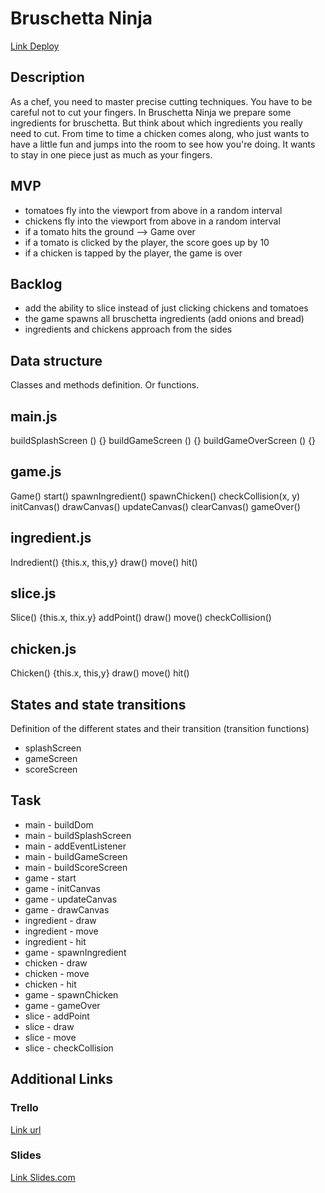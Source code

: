 # Bruschetta Ninja
[Link Deploy](http://github.com)

## Description
As a chef, you need to master precise cutting techniques. You have to be careful not to cut your fingers. In Bruschetta Ninja we prepare some ingredients for bruschetta. But think about which ingredients you really need to cut. From time to time a chicken comes along, who just wants to have a little fun and jumps into the room to see how you're doing. It wants to stay in one piece just as much as your fingers.

## MVP
- tomatoes fly into the viewport from above in a random interval
- chickens fly into the viewport from above in a random interval
- if a tomato hits the ground --> Game over
- if a tomato is clicked by the player, the score goes up by 10
- if a chicken is tapped by the player, the game is over

## Backlog
- add the ability to slice instead of just clicking chickens and tomatoes
- the game spawns all bruschetta ingredients (add onions and bread)
- ingredients and chickens approach from the sides

## Data structure
Classes and methods definition. Or functions.

## main.js
buildSplashScreen () {}
buildGameScreen () {}
buildGameOverScreen () {}

## game.js
Game()
start()
spawnIngredient()
spawnChicken()
checkCollision(x, y)
initCanvas()
drawCanvas()
updateCanvas()
clearCanvas()
gameOver()

## ingredient.js
Indredient() {this.x, this,y}
draw()
move()
hit()

## slice.js
Slice() {this.x, thix.y}
addPoint()
draw()
move()
checkCollision()

## chicken.js
Chicken() {this.x, this,y}
draw()
move()
hit()

## States and state transitions
Definition of the different states and their transition (transition functions)

- splashScreen
- gameScreen
- scoreScreen

## Task
- main - buildDom
- main - buildSplashScreen
- main - addEventListener
- main - buildGameScreen
- main - buildScoreScreen
- game - start
- game - initCanvas
- game - updateCanvas
- game - drawCanvas
- ingredient - draw
- ingredient - move
- ingredient - hit
- game - spawnIngredient
- chicken - draw
- chicken - move
- chicken - hit
- game - spawnChicken
- game - gameOver
- slice - addPoint
- slice - draw
- slice - move
- slice - checkCollision

## Additional Links


### Trello
[Link url](https://trello.com)


### Slides
[Link Slides.com](http://slides.com)